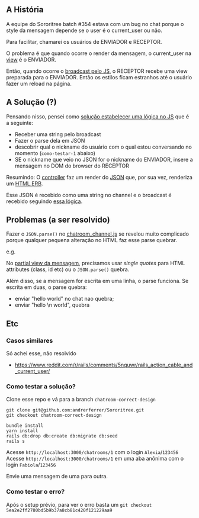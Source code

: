 ## A História
A equipe do Sororitree batch #354 estava com um bug no chat porque o style da mensagem depende se o user é o current_user ou não.

Para facilitar, chamarei os usuários de ENVIADOR e RECEPTOR.

O problema é que quando ocorre o render da mensagem, o current_user na [view](https://github.com/andrerferrer/Sororitree/blob/chatroom-correct-design/app/views/messages/_message.html.erb) é o ENVIADOR.

Então, quando ocorre o [broadcast pelo JS](https://github.com/andrerferrer/Sororitree/blob/chatroom-correct-design/app/javascript/channels/chatroom_channel.js), o RECEPTOR recebe uma view preparada para o ENVIADOR. Então os estilos ficam estranhos até o usuário fazer um reload na página.

## A Solução (?)

Pensando nisso, pensei como [solução estabelecer uma lógica no JS](https://github.com/andrerferrer/Sororitree/blob/chatroom-correct-design/app/javascript/channels/chatroom_channel.js) que é a seguinte:
- Receber uma string pelo broadcast
- Fazer o parse dela em JSON
- descobrir qual o nickname do usuário com o qual estou conversando no momento (`como-testar-1` abaixo)
- SE o nickname que veio no JSON for o nickname do ENVIADOR, insere a mensagem no DOM do browser do RECEPTOR

Resumindo:
O [controller](https://github.com/andrerferrer/Sororitree/blob/chatroom-correct-design/app/controllers/messages_controller.rb) faz um render do [JSON](https://github.com/andrerferrer/Sororitree/blob/chatroom-correct-design/app/views/messages/_message_broadcasted.json.erb) que, por sua vez, renderiza um [HTML.ERB](https://github.com/andrerferrer/Sororitree/blob/chatroom-correct-design/app/views/messages/_message_broadcasted.html.erb).

Esse JSON é recebido como uma string no channel e o broadcast é recebido seguindo [essa lógica](https://github.com/andrerferrer/Sororitree/blob/chatroom-correct-design/app/javascript/channels/chatroom_channel.js).

## Problemas (a ser resolvido)

Fazer o `JSON.parse()` no [chatroom_channel.js](https://github.com/andrerferrer/Sororitree/blob/chatroom-correct-design/app/javascript/channels/chatroom_channel.js) se revelou muito complicado porque qualquer pequena alteração no HTML faz esse parse quebrar.

e.g.

No [partial view da mensagem](https://github.com/andrerferrer/Sororitree/blob/chatroom-correct-design/app/views/messages/_message_broadcasted.html.erb), precisamos usar _single quotes_ para HTML attributes (class, id etc) ou o `JSON.parse()` quebra.

Além disso, se a mensagem for escrita em uma linha, o parse funciona. Se escrita em duas, o parse quebra:
- enviar "hello world" no chat nao quebra;
- enviar "hello \n world", quebra


## Etc

### Casos similares

Só achei esse, não resolvido

- https://www.reddit.com/r/rails/comments/5nquwr/rails_action_cable_and_current_user/


### Como testar a solução?
Clone esse repo e vá para a branch `chatroom-correct-design`
```
git clone git@github.com:andrerferrer/Sororitree.git
git checkout chatroom-correct-design
```

```
bundle install
yarn install
rails db:drop db:create db:migrate db:seed
rails s
```

Acesse `http://localhost:3000/chatrooms/1` com o login `Alexia`/`123456`
Acesse `http://localhost:3000/chatrooms/1` em uma aba anônima com o login `Fabiola`/`123456`

Envie uma mensagem de uma para outra.

### Como testar o erro?

Após o setup prévio, para ver o erro basta um 
`git checkout 5ea2e2ff2780bd5b9b37a8cb81c420f121229aa9`
